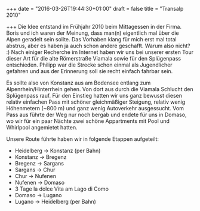 +++
date = "2016-03-26T19:44:30+01:00"
draft = false
title = "Transalp 2010"

+++
Die Idee entstand im Frühjahr 2010 beim Mittagessen in der Firma. Boris und ich waren der Meinung, dass man(n) eigentlich mal über die Alpen geradelt sein sollte. Das Vorhaben klang für mich erst mal total abstrus, aber es haben ja auch schon andere geschafft. Warum also nicht? :) Nach einiger Recherche im Internet haben wir uns bei unserer ersten Tour dieser Art für die alte Römerstraße Viamala sowie für den Splügenpass entschieden. Philipp war die Strecke schon einmal als Jugendlicher gefahren und aus der Erinnerung soll sie recht einfach fahrbar sein.

Es sollte also von Konstanz aus am Bodensee entlang zum Alpenrhein/Hinterrhein gehen. Von dort aus durch die Viamala Schlucht den Splügenpass rauf. Für den Einstieg hatten wir uns ganz bewusst diesen relativ einfachen Pass mit schöner gleichmäßiger Steigung, relativ wenig Höhenmetern (~800 m) und ganz wenig Autoverkehr ausgessucht. Vom Pass aus führte der Weg nur noch bergab und endete für uns in Domaso, wo wir für ein paar Nächte zwei schöne Appartments mit Pool und Whirlpool angemietet hatten.

Unsere Route führte haben wir in folgende Etappen aufgeteilt:

* Heidelberg -> Konstanz (per Bahn)
* Konstanz -> Bregenz
* Bregenz -> Sargans
* Sargans -> Chur
* Chur -> Nufenen
* Nufenen -> Domaso
* 3 Tage la dolce Vita am Lago di Como
* Domaso -> Lugano
* Lugano -> Heidelberg (per Bahn)

